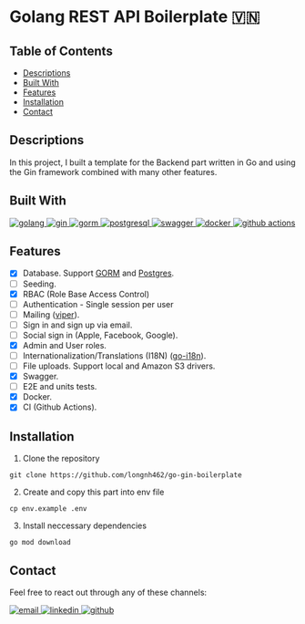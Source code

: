 # Golang REST API Boilerplate 🇻🇳

## Table of Contents <!-- omit in toc -->

- [Descriptions](#descriptions)
- [Built With](#built-with)
- [Features](#features)
- [Installation](#installation)
- [Contact](#contact    )

## Descriptions
In this project, I built a template for the Backend part written in Go and using the Gin framework combined with many other features.

## Built With
<p align="left">
  <a href="https://golang.org" target="_blank">
    <img src="https://img.shields.io/badge/Go-00ADD8?style=for-the-badge&logo=go&logoColor=white" alt="golang" />
  </a>
  <a href="https://gin-gonic.com/" target="_blank">
    <img src="https://img.shields.io/badge/Gin-20232A?style=for-the-badge&logo=gin&logoColor=white" alt="gin" />
  </a>
  <a href="https://gorm.io/" target="_blank">
    <img src="https://img.shields.io/badge/GORM-02AEA1?style=for-the-badge&logo=gorm&logoColor=white" alt="gorm" />
  </a>
  <a href="https://www.postgresql.org/" target="_blank">
    <img src="https://img.shields.io/badge/PostgreSQL-316192?style=for-the-badge&logo=postgresql&logoColor=white" alt="postgresql" />
  </a>
  <a href="https://swagger.io/" target="_blank">
    <img src="https://img.shields.io/badge/Swagger-85EA2D?style=for-the-badge&logo=swagger&logoColor=black" alt="swagger" />
  </a>
  <a href="https://www.docker.com/" target="_blank">
    <img src="https://img.shields.io/badge/Docker-2CA5E0?style=for-the-badge&logo=docker&logoColor=white" alt="docker" />
  </a>
  <a href="https://github.com/features/actions" target="_blank">
    <img src="https://img.shields.io/badge/GitHub_Actions-2088FF?style=for-the-badge&logo=github-actions&logoColor=white" alt="github actions" />
  </a>
</p>

## Features

- [x] Database. Support [GORM](https://gorm.io/index.html) and [Postgres](https://github.com/lib/pq).
- [ ] Seeding.
- [x] RBAC (Role Base Access Control)
- [ ] Authentication - Single session per user
- [ ] Mailing ([viper](https://github.com/spf13/viper)).
- [ ] Sign in and sign up via email.
- [ ] Social sign in (Apple, Facebook, Google).
- [x] Admin and User roles.
- [ ] Internationalization/Translations (I18N) ([go-i18n](https://github.com/nicksnyder/go-i18n)).
- [ ] File uploads. Support local and Amazon S3 drivers.
- [x] Swagger.
- [ ] E2E and units tests.
- [x] Docker.
- [x] CI (Github Actions).

## Installation
1. Clone the repository
```
git clone https://github.com/longnh462/go-gin-boilerplate
```
2. Create and copy this part into env file
```
cp env.example .env
```
3. Install neccessary dependencies

```
go mod download
```



## Contact
Feel free to react out through any of these channels:
<p align="left">
  <a href="mailto:longnh.uit@gmail.com" target="_blank">
    <img src="https://img.shields.io/badge/Email-D14836?style=for-the-badge&logo=gmail&logoColor=white" alt="email" />
  </a>
  <a href="https://www.linkedin.com/in/long-nguyen-hoang-1141b225b/" target="_blank">
    <img src="https://img.shields.io/badge/LinkedIn-0077B5?style=for-the-badge&logo=linkedin&logoColor=white" alt="linkedin" />
  </a>
  <a href="https://github.com/longnh462" target="_blank">
    <img src="https://img.shields.io/badge/GitHub-100000?style=for-the-badge&logo=github&logoColor=white" alt="github" />
  </a>
</p>
